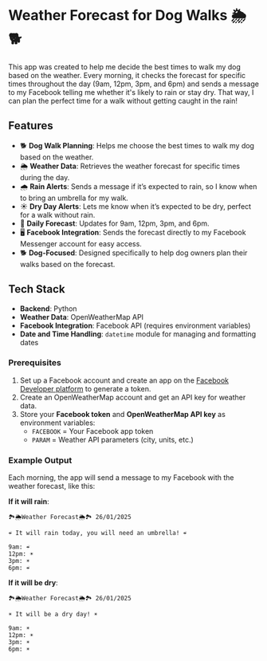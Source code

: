 # Weather Forecast for Dog Walks 🌦️🐕

This app was created to help me decide the best times to walk my dog based on the weather. Every morning, it checks the forecast for specific times throughout the day (9am, 12pm, 3pm, and 6pm) and sends a message to my Facebook telling me whether it's likely to rain or stay dry. That way, I can plan the perfect time for a walk without getting caught in the rain!

## Features

- 🐕 **Dog Walk Planning**: Helps me choose the best times to walk my dog based on the weather.
- 🌦️ **Weather Data**: Retrieves the weather forecast for specific times during the day.
- 🌧️ **Rain Alerts**: Sends a message if it’s expected to rain, so I know when to bring an umbrella for my walk.
- ☀️ **Dry Day Alerts**: Lets me know when it’s expected to be dry, perfect for a walk without rain.
- 📅 **Daily Forecast**: Updates for 9am, 12pm, 3pm, and 6pm.
- 🖥️ **Facebook Integration**: Sends the forecast directly to my Facebook Messenger account for easy access.
- 🐕 **Dog-Focused**: Designed specifically to help dog owners plan their walks based on the forecast.

## Tech Stack

- **Backend**: Python
- **Weather Data**: OpenWeatherMap API
- **Facebook Integration**: Facebook API (requires environment variables)
- **Date and Time Handling**: `datetime` module for managing and formatting dates

### Prerequisites

1. Set up a Facebook account and create an app on the [Facebook Developer platform](https://developers.facebook.com/) to generate a token.
2. Create an OpenWeatherMap account and get an API key for weather data.
3. Store your **Facebook token** and **OpenWeatherMap API key** as environment variables:
   - `FACEBOOK` = Your Facebook app token
   - `PARAM` = Weather API parameters (city, units, etc.)


### Example Output

Each morning, the app will send a message to my Facebook with the weather forecast, like this:

**If it will rain**:
```
🏞️🌦️Weather Forecast🌦️🏞️ 26/01/2025

☔ It will rain today, you will need an umbrella! ☔

9am: ☔ 
12pm: ☀️ 
3pm: ☀️ 
6pm: ☔
```

**If it will be dry**:
```
🏞️🌦️Weather Forecast🌦️🏞️ 26/01/2025

☀️ It will be a dry day! ☀️

9am: ☀️ 
12pm: ☀️ 
3pm: ☀️ 
6pm: ☀️
```